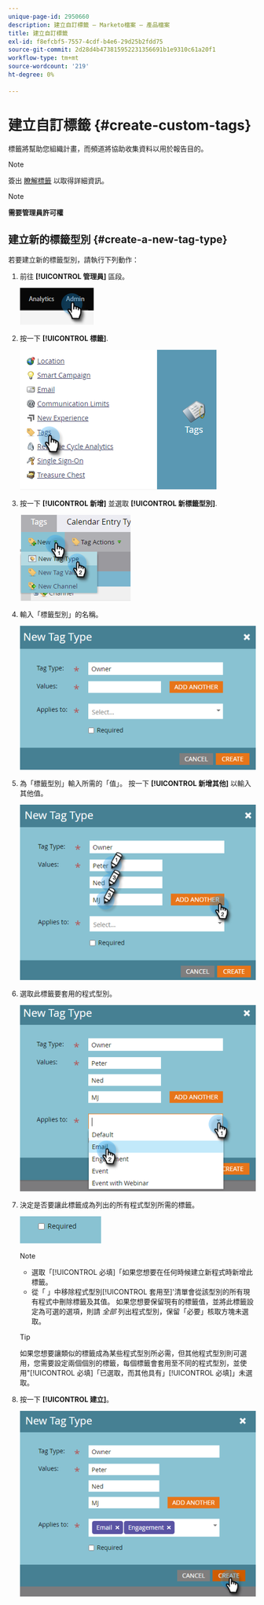 ```yaml
---
unique-page-id: 2950660
description: 建立自訂標籤 — Marketo檔案 — 產品檔案
title: 建立自訂標籤
exl-id: f8efcbf5-7557-4cdf-b4e6-29d25b2fdd75
source-git-commit: 2d28d4b473815952231356691b1e9310c61a20f1
workflow-type: tm+mt
source-wordcount: '219'
ht-degree: 0%

---
```


# 建立自訂標籤 {#create-custom-tags}

標籤將幫助您組織計畫，而頻道將協助收集資料以用於報告目的。

>[!NOTE]
>
>簽出 [瞭解標籤](/help/marketo/product-docs/core-marketo-concepts/programs/working-with-programs/understanding-tags.md) 以取得詳細資訊。

>[!NOTE]
>
>**需要管理員許可權**

## 建立新的標籤型別 {#create-a-new-tag-type}

若要建立新的標籤型別，請執行下列動作：

1. 前往 **[!UICONTROL 管理員]** 區段。

   ![](assets/create-custom-tags-1.png)

1. 按一下 **[!UICONTROL 標籤]**.

   ![](assets/create-custom-tags-2.png)

1. 按一下 **[!UICONTROL 新增]** 並選取 **[!UICONTROL 新標籤型別]**.

   ![](assets/create-custom-tags-3.png)

1. 輸入「標籤型別」的名稱。

   ![](assets/create-custom-tags-4.png)

1. 為「標籤型別」輸入所需的「值」。 按一下 **[!UICONTROL 新增其他]** 以輸入其他值。

   ![](assets/create-custom-tags-5.png)

1. 選取此標籤要套用的程式型別。

   ![](assets/create-custom-tags-6.png)

1. 決定是否要讓此標籤成為列出的所有程式型別所需的標籤。

   ![](assets/create-custom-tags-7.png)

   >[!NOTE]
   >
   >* 選取「[!UICONTROL 必填]「如果您想要在任何時候建立新程式時新增此標籤。
   >* 從「 」中移除程式型別[!UICONTROL 套用至]&#39;清單會從該型別的所有現有程式中刪除標籤及其值。 如果您想要保留現有的標籤值，並將此標籤設定為可選的選項，則請 _全部_ 列出程式型別，保留「必要」核取方塊未選取。

   >[!TIP]
   >
   >如果您想要讓類似的標籤成為某些程式型別所必需，但其他程式型別則可選用，您需要設定兩個個別的標籤，每個標籤會套用至不同的程式型別，並使用&quot;[!UICONTROL 必填]「已選取，而其他具有」[!UICONTROL 必填]」未選取。

1. 按一下 **[!UICONTROL 建立]**。

   ![](assets/create-custom-tags-8.png)
